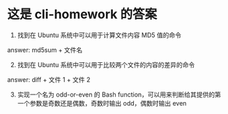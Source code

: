 # 这是 cli-homework 的答案

1. 找到在 Ubuntu 系统中可以用于计算文件内容 MD5 值的命令

answer: md5sum + 文件名

2. 找到在 Ubuntu 系统中可以用于比较两个文件的内容的差异的命令

answer: diff + 文件 1 + 文件 2

3. 实现一个名为 odd-or-even 的 Bash function，可以用来判断给其提供的第一个参数是奇数还是偶数，奇数时输出 odd，偶数时输出 even
